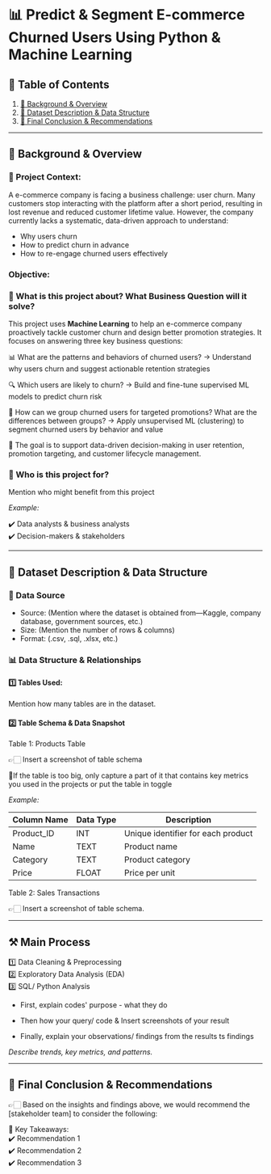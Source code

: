 # 📊 Predict & Segment E-commerce Churned Users Using Python & Machine Learning

## 📑 Table of Contents  
1. [📌 Background & Overview](#-background--overview)  
2. [📂 Dataset Description & Data Structure](#-dataset-description--data-structure)  
3. [🔎 Final Conclusion & Recommendations](#-final-conclusion--recommendations)

---

## 📌 Background & Overview  

### 🧩 Project Context:
A e-commerce company is facing a business challenge: user churn. Many customers stop interacting with the platform after a short period, resulting in lost revenue and reduced customer lifetime value. However, the company currently lacks a systematic, data-driven approach to understand: 

- Why users churn
- How to predict churn in advance
- How to re-engage churned users effectively

### Objective:

### 📖 What is this project about? What Business Question will it solve?

This project uses **Machine Learning** to help an e-commerce company proactively tackle customer churn and design better promotion strategies. It focuses on answering three key business questions:

📊 What are the patterns and behaviors of churned users?
→ Understand why users churn and suggest actionable retention strategies

🔍 Which users are likely to churn?
→ Build and fine-tune supervised ML models to predict churn risk

🧩 How can we group churned users for targeted promotions? What are the differences between
groups?
→ Apply unsupervised ML (clustering) to segment churned users by behavior and value 
 
🎯 The goal is to support data-driven decision-making in user retention, promotion targeting, and customer lifecycle management.


### 👤 Who is this project for?  

Mention who might benefit from this project 

 _Example:_

✔️ Data analysts & business analysts  
✔️ Decision-makers & stakeholders  



---

## 📂 Dataset Description & Data Structure  

### 📌 Data Source  
- Source: (Mention where the dataset is obtained from—Kaggle, company database, government sources, etc.)  
- Size: (Mention the number of rows & columns)  
- Format: (.csv, .sql, .xlsx, etc.)  

### 📊 Data Structure & Relationships  

#### 1️⃣ Tables Used:  
Mention how many tables are in the dataset.  

#### 2️⃣ Table Schema & Data Snapshot  

Table 1: Products Table  

👉🏻 Insert a screenshot of table schema 

📌If the table is too big, only capture a part of it that contains key metrics you used in the projects or put the table in toggle

 _Example:_

| Column Name | Data Type | Description |  
|-------------|----------|-------------|  
| Product_ID  | INT      | Unique identifier for each product |  
| Name        | TEXT     | Product name |  
| Category    | TEXT     | Product category |  
| Price       | FLOAT    | Price per unit |  


Table 2: Sales Transactions  

👉🏻 Insert a screenshot of table schema.


---

## ⚒️ Main Process

1️⃣ Data Cleaning & Preprocessing  
2️⃣ Exploratory Data Analysis (EDA)  
3️⃣ SQL/ Python Analysis 

- First, explain codes' purpose - what they do

- Then how your query/ code & Insert screenshots of your result

- Finally, explain your observations/ findings from the results  ts findings
  
 _Describe trends, key metrics, and patterns._  

---

## 🔎 Final Conclusion & Recommendations  

👉🏻 Based on the insights and findings above, we would recommend the [stakeholder team] to consider the following:  

📌 Key Takeaways:  
✔️ Recommendation 1  
✔️ Recommendation 2  
✔️ Recommendation 3
